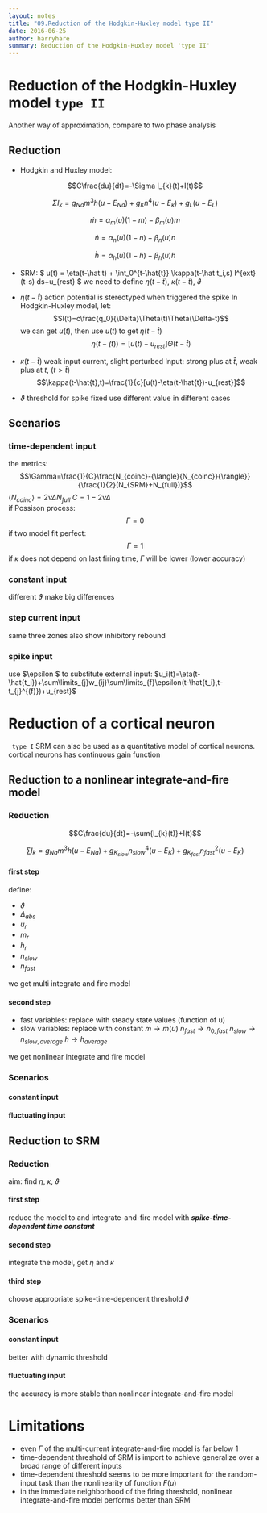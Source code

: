 ```yaml
---
layout: notes
title: "09.Reduction of the Hodgkin-Huxley model type II"
date: 2016-06-25
author: harryhare
summary: Reduction of the Hodgkin-Huxley model 'type II'
---
```


# Reduction of the Hodgkin-Huxley model `type II`

Another way of approximation, compare to two phase analysis

## Reduction

* Hodgkin and Huxley model:

$$C\frac{du}{dt}=-\Sigma I_{k}(t)+I(t)$$

$$\Sigma I_{k}=g_{Na}m^{3}h(u-E_{Na})+g_{K}n^{4}(u-E_{k})+g_{L}(u-E_{L})$$

$$\dot{m}=\alpha_{m}(u)(1-m)-\beta_{m}(u)m$$

$$\dot{n}=\alpha_{n}(u)(1-n)-\beta_{n}(u)n$$

$$\dot{h}=\alpha_{h}(u)(1-h)-\beta_{h}(u)h$$

* SRM:
 $ u(t) = \eta(t-\hat t) + \int_0^{t-\hat{t}} \kappa(t-\hat t_i,s) I^{ext}(t-s) ds+u_{rest} $
 we need to define $\eta(t-\hat{t})$, $\kappa(t-\hat{t})$, $\vartheta$
* $\eta(t-\hat{t})$
action potential is stereotyped when triggered the spike
In Hodgkin-Huxley model, let:
$$I(t)=c\frac{q_0}{\Delta}\Theta(t)\Theta(\Delta-t)$$
we can get $u(t)$,  then use $u(t)$ to get $\eta(t-\hat{t})$
$$\eta(t-\hat(t))=[u(t)-u_{rest}]\Theta(t-\hat{t})$$

* $\kappa(t-\hat{t})$
 weak input current, slight perturbed
Input: strong plus at $\hat{t}$, weak plus at $t$, $(t>\hat{t})$
 $$\kappa(t-\hat{t},t)=\frac{1}{c}[u(t)-\eta(t-\hat{t})-u_{rest}]$$

* $\vartheta$
threshold for spike
fixed
use different value in different cases

## Scenarios

### time-dependent input

the metrics:
$$\Gamma=\frac{1}{C}\frac{N_{coinc}-{\langle}{N_{coinc}}{\rangle}}{\frac{1}{2}(N_{SRM}+N_{full})}$$
$\langle{N_{coinc}\rangle}=2\nu\Delta{N_{full}}$
$C=1-2\nu\Delta$      
if Possison process:
$$\Gamma=0$$
if two model fit perfect:
$$\Gamma=1$$
if $\kappa$ does not depend  on last firing time, $\Gamma$ will be lower (lower accuracy)

### constant input

different $\vartheta$ make big differences

### step current input

same three zones
also show inhibitory rebound

### spike input

use $\epsilon $ to substitute external input:
$u_i(t)=\eta(t-\hat{t_i})+\sum\limits_{j}w_{ij}\sum\limits_{f}\epsilon(t-\hat{t_i},t-t_{j}^{(f)})+u_{rest}$


# Reduction of a cortical neuron

` type I`
SRM can also be used as a quantitative model of cortical neurons.
cortical neurons has continuous gain function

## Reduction to a nonlinear integrate-and-fire model

### Reduction

$$C\frac{du}{dt}=-\sum{I_{k}(t)}+I(t)$$

$$\sum{I_{k}}=g_{Na}m^{3}h(u-E_{Na})+g_{K_{slow}}n^{4}_{slow}(u-E_{K})+g_{K_{fast}}n^2_{fast}(u-E_{K})$$

#### first step

define:

 * $\vartheta$
 * $\Delta_{abs}$
 * $u_{r}$
 * $m_{r}$
 * $h_{r}$
 * $n_{slow}$
 * $n_{fast}$

we get multi integrate and fire model

#### second step

* fast variables:
replace with steady state values (function of u)
* slow variables:
replace with constant
$m \rightarrow m(u)$
$n_{fast} \rightarrow n_{0,fast}$
$n_{slow} \rightarrow n_{slow, average}$
$h \rightarrow h_{average}$

we get nonlinear integrate and fire model

### Scenarios

#### constant input

#### fluctuating input

## Reduction to SRM

### Reduction

aim:
find $\eta$, $\kappa$, $\vartheta$

#### first step

reduce the model to and integrate-and-fire model with ***spike-time-dependent time constant***

#### second step

integrate the model, get $\eta$ and $\kappa$

#### third step

choose appropriate spike-time-dependent threshold $\vartheta$

### Scenarios

#### constant input

better with dynamic threshold

#### fluctuating input

the accuracy is more stable than nonlinear integrate-and-fire model

# Limitations

* even $\Gamma$ of the multi-current integrate-and-fire model  is far below 1
* time-dependent threshold of SRM is import to achieve generalize over a broad range of different inputs
* time-dependent threshold seems to be more important for the random-input task than the nonlinearity of function $F(u)$
* in the immediate neighborhood of the firing threshold, nonlinear integrate-and-fire model performs better than SRM
